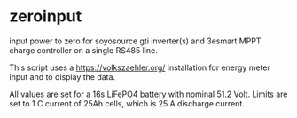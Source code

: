 # zeroinput
input power to zero
for soyosource gti inverter(s) and 3esmart MPPT charge controller on a single RS485 line.

This script uses a https://volkszaehler.org/ installation for energy meter input and to display the data.

All values are set for a 16s LiFePO4 battery with nominal 51.2 Volt.
Limits are set to 1 C current of 25Ah cells, which is 25 A discharge current.
